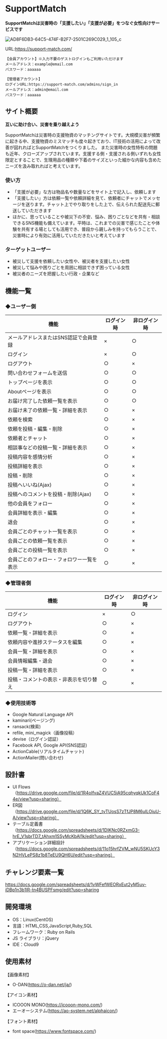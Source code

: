 # SupportMatch
**SupportMatchは災害時の「支援したい」「支援が必要」をつなぐ女性向けサービスです**

![AD8F6DB3-64C5-474F-B2F7-2501C269C029_1_105_c](https://user-images.githubusercontent.com/83531077/133929735-08046693-34b6-4831-ad4b-d20f4f4b5404.jpeg)

URL:https://support-match.com/

```
【会員アカウント】※入力不要のゲストログインもご利用いただけます
メールアドレス：example@email.com
パスワード：aaaaaa

【管理者アカウント】
ログインURL:https://support-match.com/admins/sign_in
メールアドレス：admin@email.com
パスワード：aaaaaa
```

## サイト概要
**互いに助け合い、災害を乗り越えよう**

SupportMatchは災害時の支援物資のマッチングサイトです。大規模災害が頻繁に起きる中、支援物資のミスマッチも度々起きており、IT技術の活用によって改善が図れればとSupportMatchをつくりました。
また災害時の女性特有の問題も近年、クローズアップされています。支援する側・支援される側いずれも女性限定とすることで、生理用品の種類や下着のサイズといった細かな内容も含めたニーズを汲み取れればと考えています。

### 使い方

- 「支援が必要」な方は物品名や数量などをサイト上で記入し、依頼します
- 「支援したい」方は依頼一覧や依頼詳細を見て、依頼者にチャットでメッセージを送ります。チャット上でやり取りをした上で、伝えられた配送先に郵送していただきます
- ほかに、思っていることや被災下の不安、悩み、困りごとなどを共有・相談できるSNS機能も備えています。平時は、これまでの災害で感じたことや体験を共有する場としても活用でき、普段から親しみを持ってもらうことで、災害時により有効に活用していただきたいと考えています


### ターゲットユーザー

- 被災して支援を依頼したい女性や、被災者を支援したい女性
- 被災して悩みや困りごとを周囲に相談できず困っている女性
- 被災者のニーズを把握したい行政・企業など


## 機能一覧
### ◆ユーザー側
|  機能  |  ログイン時  |  非ログイン時  |
| ------ | ----------|-------------| 
|メールアドレスまたはSNS認証で会員登録|×|○|
|ログイン|×|○|
|ログアウト|○|×|
|問い合わせフォームを送信|○|○|
|トップページを表示|○|○|
|Aboutページを表示|○|○|
|お届け完了した依頼一覧を表示|○|○|
|お届け未了の依頼一覧・詳細を表示|○|×|
|依頼を検索|○|×|
|依頼を投稿・編集・削除|○|×|
|依頼者とチャット|○|×|
|相談事などの投稿一覧・詳細を表示|○|×|
|投稿内容を感情分析|○|×|
|投稿詳細を表示|○|×|
|投稿・削除|○|×|
|投稿へいいね(Ajax)|○|×|
|投稿へのコメントを投稿・削除(Ajax)|○|×|
|他の会員をフォロー|○|×|
|会員詳細を表示・編集|○|×|
|退会|○|×|
|会員ごとのチャット一覧を表示|○|×|
|会員ごとの依頼一覧を表示|○|×|
|会員ごとの投稿一覧を表示|○|×|
|会員ごとのフォロー・フォロワー一覧を表示|○|×|


### ◆管理者側
|  機能  |  ログイン時  |  非ログイン時  |
| ------ | --------- | ----------- | 
|ログイン|×|○|
|ログアウト|○|×|
|依頼一覧・詳細を表示|○|×|
|依頼内容や進捗ステータスを編集|○|×|
|会員一覧・詳細を表示|○|×|
|会員情報編集・退会|○|×|
|投稿一覧・詳細を表示|○|×|
|投稿・コメントの表示・非表示を切り替え|○|×|

### ◆使用技術等
- Google Natural Language API
- kaminari(ページング)
- ransack(検索)
- refile, mini_magick（画像投稿）
- devise（ログイン認証）
- Facebook API, Google API(SNS認証)
- ActionCable(リアルタイムチャット)
- ActionMailer(問い合わせ)


## 設計書

- UI Flows（https://drive.google.com/file/d/1R4oIfvaZ4VUC5iA95cqhyqkUk1CoF44e/view?usp=sharing）
- ER図（https://drive.google.com/file/d/1Q6K_SY_tvTUosS7zTfJP8M6uILOiuU-A/view?usp=sharing）
- テーブル定義書（https://docs.google.com/spreadsheets/d/1DIKNc0RZxmG3-hrE_V1sbrTD7_tAhxm1SSyMcKbAl1k/edit?usp=sharing）
- アプリケーション詳細設計（https://docs.google.com/spreadsheets/d/11o15hrfZVM_wNU5SKUcY3N2HVLePS8z1b8TeEU9QH6U/edit?usp=sharing）


## チャレンジ要素一覧

<https://docs.google.com/spreadsheets/d/1vWFefWEORxEut2yM5uv-iDBp1n3b1lR-tn4BUSPFsmg/edit?usp=sharing>


## 開発環境

- OS：Linux(CentOS)
- 言語：HTML,CSS,JavaScript,Ruby,SQL
- フレームワーク：Ruby on Rails
- JS ライブラリ：jQuery
- IDE：Cloud9

## 使用素材
【画像素材】
- O-DAN(https://o-dan.net/ja/)

【アイコン素材】
- ICOOON MONO(https://icooon-mono.com/)
- エーオーシステム(https://ao-system.net/alphaicon/)

【フォント素材】
- font space(https://www.fontspace.com/)
